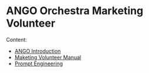 # ANGO Orchestra Marketing Volunteer

Content:

- [ANGO Introduction](./introduction.md)
- [Maketing Volunteer Manual](./marketing-manual.md)
- [Prompt Engineering](./prompt.md)

